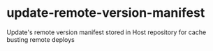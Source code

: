 # update-remote-version-manifest
Update's remote version manifest stored in Host repository for cache busting remote deploys
